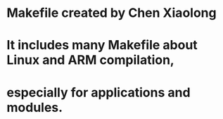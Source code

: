 # Makefile created by Chen Xiaolong
# It includes many Makefile about Linux and ARM compilation,
# especially for applications and modules.
